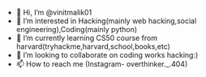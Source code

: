 - 👋 Hi, I’m @vinitmalik01
- 👀 I’m interested in Hacking(mainly web hacking,social engineering),Coding(mainly python)
- 🌱 I’m currently learning CS50 course from harvard(tryhackme,harvard,school,books,etc)
- 💞️ I’m looking to collaborate on coding works hacking:)
- 📫 How to reach me (Instagram- overthinker._.404)

<!---
vinitmalik01/vinitmalik01 is a ✨ special ✨ repository because its `README.md` (this file) appears on your GitHub profile.
You can click the Preview link to take a look at your changes.
--->

